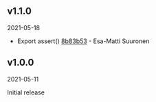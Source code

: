 ## v1.1.0

2021-05-18

-   Export assert() [8b83b53](https://github.com/valu-digital/npm-packages/commit/8b83b53) - Esa-Matti Suuronen

## v1.0.0

2021-05-11

Initial release
